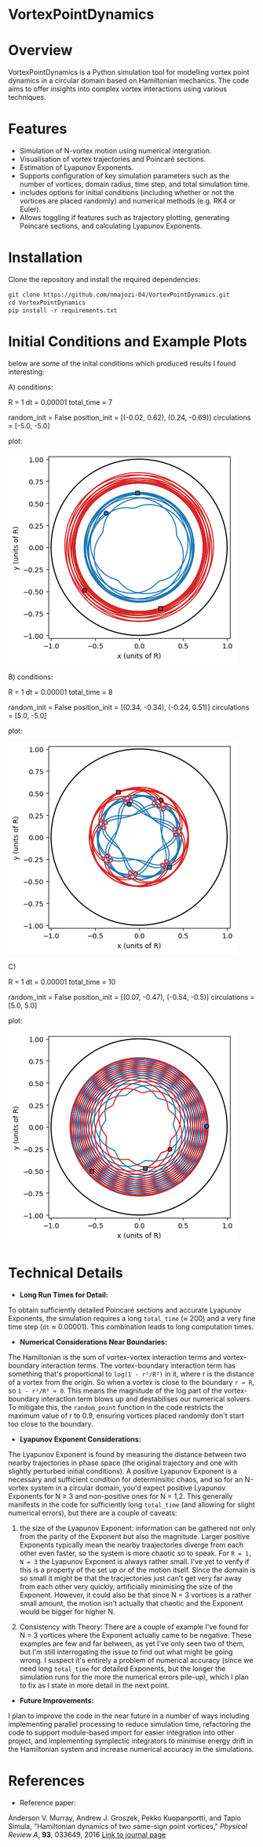 # VortexPointDynamics

# Overview

VortexPointDynamics is a Python simulation tool for modelling vortex point dynamics in a circular domain based on Hamiltonian mechanics. The code aims to offer insights into complex vortex interactions using various techniques.

# Features

- Simulation of N-vortex motion using numerical intergration.
- Visualisation of vortex trajectories and Poincaré sections.
- Estimation of Lyapunov Exponents.
- Supports configuration of key simulation parameters such as the number of vortices, domain radius, time step, and total simulation time.
- includes options for initial conditions (including whether or not the vortices are placed randomly) and numerical methods (e.g. RK4 or Euler).
- Allows toggling if features such as trajectory plotting, generating Poincaré sections, and calculating Lyapunov Exponents.

# Installation

Clone the repository and install the required dependencies:

```
git clone https://github.com/nmajozi-04/VortexPointDynamics.git
cd VortexPointDynamics
pip install -r requirements.txt
```

# Initial Conditions and Example Plots

below are some of the inital conditions which produced results I found interesting:

A) conditions:

R = 1
dt = 0.00001
total_time = 7

random_init = False
position_init = [(-0.02, 0.62), (0.24, -0.69)]
circulations = [-5.0, -5.0]

plot:

![simulation 1](plot_1.png)

B) conditions:

R = 1
dt = 0.00001
total_time = 8

random_init = False
position_init = [(0.34, -0.34), (-0.24, 0.51)]
circulations = [5.0, -5.0]

plot:

![simulation 1](plot_2.png)

C)

R = 1
dt = 0.00001
total_time = 10

random_init = False
position_init = [(0.07, -0.47), (-0.54, -0.5)]
circulations = [5.0, 5.0]

plot:

![simulation 1](plot_3.png)

# Technical Details

- **Long Run Times for Detail:**

To obtain sufficiently detailed Poincaré sections and accurate Lyapunov Exponents, the simulation requires a long `total_time` (≈ 200) and a very fine time step (`dt` ≈ 0.00001). This combination leads to long computation times.

- **Numerical Considerations Near Boundaries:**

The Hamiltonian is the sum of vortex-vortex interaction terms and vortex-boundary interaction terms. The vortex-boundary interaction term has something that's proportional to `log(1 - r²/R²)` in it, where r is the distance of a vortex from the origin. So when a vortex is close to the boundary `r ≈ R`, so `1 - r²/R² ≈ 0`. This means the magnitude of the log part of the vortex-boundary interaction term blows up and destabilises our numerical solvers. To mitigate this, the `random_point` function in the code restricts the maximum value of r to 0.9, ensuring vortices placed randomly don't start too close to the boundary.

- **Lyapunov Exponent Considerations:**

The Lyapunov Exponent is found by measuring the distance between two nearby trajectories in phase space (the original trajectory and one with slightly perturbed initial conditions). A positive Lyapunov Exponent is a necessary and sufficient condition for determinsitic chaos, and so for an N-vortex system in a circular domain, you'd expect positive Lyapunov Exponents for N ≥ 3 and non-positive ones for N = 1,2. This generally manifests in the code for sufficiently long `total_time` (and allowing for slight numerical errors), but there are a couple of caveats:

1) the size of the Lyapunov Exponent: information can be gathered not only from the parity of the Exponent but also the magnitude. Larger positive Exponents typically mean the nearby traajectories diverge from each other even faster, so the system is more chaotic so to speak. For `R = 1, N = 3` the Lyapunov Exponent is always rather small. I've yet to verify if this is a property of the set up or of the motion itself. Since the domain is so small it might be that the tracjectories just can't get very far away from each other very quickly, artificially minimising the size of the Exponent. However, it could also be that since N = 3 vortices is a rather small amount, the motion isn't actually that chaotic and the Exponent would be bigger for higher N.

2) Consistency with Theory: There are a couple of example I've found for N = 3 vortices where the Exponent actually came to be negative. These examples are few and far between, as yet I've only seen two of them, but I'm still interrogating the issue to find out what might be going wrong. I suspect it's entirely a problem of numerical accuracy (since we need long `total_time` for detailed Exponents, but the longer the simulation runs for the more the numerical errors pile-up), which I plan to fix as I state in more detail in the next point.

- **Future Improvements:**

I plan to improve the code in the near future in a number of ways including implementing parallel processing to reduce simulation time, refactoring the code to support module-based import for easier integration into other project, and implementing symplectic integrators to minimise energy drift in the Hamiltonian system and increase numerical accuracy in the simulations.

# References

- Reference paper:

Anderson V. Murray, Andrew J. Groszek, Pekko Kuopanportti, and Tapio Simula, "Hamiltonian dynamics of two same-sign point vortices," *Physical Review A*, **93**, 033649, 2016 [Link to journal page](https://journals.aps.org/pra/abstract/10.1103/PhysRevA.93.033649)
